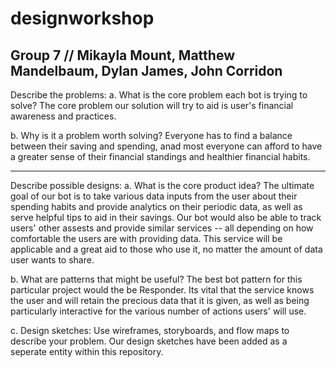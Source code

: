 # designworkshop
Group 7 // Mikayla Mount, Matthew Mandelbaum, Dylan James, John Corridon 
---------------------------------------------------------------------------
Describe the problems:
a. What is the core problem each bot is trying to solve?
     The core problem our solution will try to aid is user's financial awareness and practices. 
     
b. Why is it a problem worth solving?
     Everyone has to find a balance between their saving and spending, anad most everyone can afford to have a greater sense of their financial standings and healthier financial habits. 
     
-------------------------------------------------------------------------------------------------------------------------------------     
Describe possible designs: 
a. What is the core product idea?
     The ultimate goal of our bot is to take various data inputs from the user about their spending habits and provide analytics on their periodic data, as well as serve helpful tips to aid in their savings. Our bot would also be able to track users' other assests and provide similar services -- all depending on how comfortable the users are with providing data. This service will be applicable and a great aid to those who use it, no matter the amount of data user wants to share. 
  
b. What are patterns that might be useful?
      The best bot pattern for this particular project would the be Responder. Its vital that the service knows the user and will retain the precious data that it is given, as well as being particularly interactive for the various number of actions users' will use.
  
c. Design sketches: Use wireframes, storyboards, and flow maps to describe your problem.
  Our design sketches have been added as a seperate entity within this repository. 

